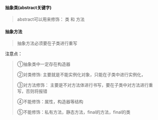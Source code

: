 #### 抽象类(abstract关键字)

> abstract可以用来修饰： 类 和 方法

#### 抽象方法

> 抽象方法必须要在子类进行重写



注意点： 

> ①抽象类中一定存在构造器
>
> ②对类修饰: 主要就是不能实例化对象，只能在子类中进行实例化，
>
> ③对方法修饰： 主要是不对方法体进行书写，要在子类中对方法进行重写，否则将报错
>
> ④不能修饰：属性，构造器等结构
>
> ⑤不能修饰：私有方法，静态方法，final的方法，final的类

